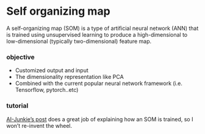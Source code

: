 # Self organizing map

A self-organizing map (SOM) is a type of artificial neural network (ANN) that is trained using unsupervised learning to produce a high-dimensional to low-dimensional (typically two-dimensional) feature map.

### objective
 * Customized output and input
 * The dimensionality representation like PCA
 * Combined with the current popular neural network framework (i.e. Tensorflow, pytorch..etc)

### tutorial
[AI-Junkie’s post](http://www.ai-junkie.com/ann/som/som1.html) does a great job of explaining how an SOM is trained, so I won’t re-invent the wheel.
